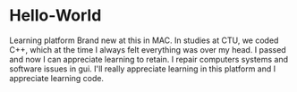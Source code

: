 # Hello-World
Learning platform
Brand new at this in MAC.  In studies at CTU, we coded C++, which at the time I always felt everything was over my head.  I passed and now I can appreciate learning to retain.  I repair computers systems and software issues in gui.  I'll really appreciate learning in this platform and I appreciate learning code.
